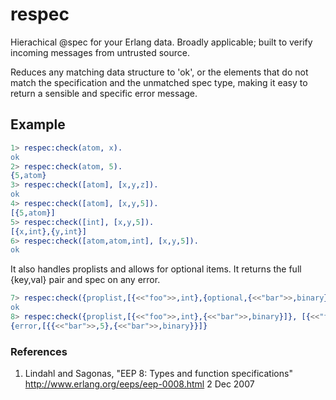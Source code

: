 # respec

Hierachical @spec for your Erlang data.
Broadly applicable; built to verify incoming messages from untrusted source.

Reduces any matching data structure to 'ok', or the elements that do not match
the specification and the unmatched spec type, making it easy to return
a sensible and specific error message.

## Example

```erlang
1> respec:check(atom, x).
ok
2> respec:check(atom, 5).
{5,atom}
3> respec:check([atom], [x,y,z]).
ok
4> respec:check([atom], [x,y,5]).
[{5,atom}]
5> respec:check([int], [x,y,5]). 
[{x,int},{y,int}]
6> respec:check([atom,atom,int], [x,y,5]).
ok
```

It also handles proplists and allows for optional items.
It returns the full {key,val} pair and spec on any error.

```erlang
7> respec:check({proplist,[{<<"foo">>,int},{optional,{<<"bar">>,binary}}]}, [{<<"foo">>,5}]).  
ok
8> respec:check({proplist,[{<<"foo">>,int},{<<"bar">>,binary}]}, [{<<"foo">>,5},{<<"bar">>,5}]).
{error,[{{<<"bar">>,5},{<<"bar">>,binary}}]}
```

### References
1. Lindahl and Sagonas, "EEP 8: Types and function specifications" http://www.erlang.org/eeps/eep-0008.html 2 Dec 2007

